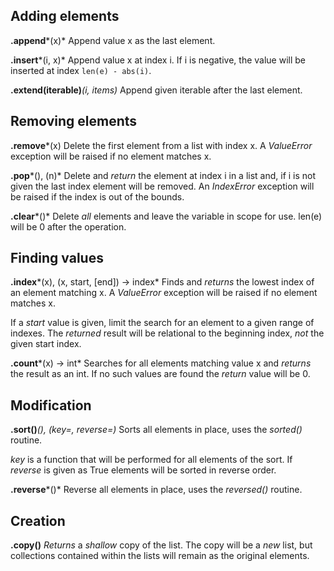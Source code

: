 ## Adding elements


**.append***(x)*
Append value x as the last element.

**.insert***(i, x)*
Append value x at index i. If i is negative, the value will be inserted at index `len(e) - abs(i)`.

**.extend(iterable)***(i, items)*
Append given iterable after the last element.


## Removing elements


**.remove***(x)
Delete the first element from a list with index x. A *ValueError* exception will be raised if no element matches x.

**.pop***(), (n)*
Delete and *return* the element at index i in a list and, if i is not given the last index element will be removed. An *IndexError* exception will be raised if the index is out of the bounds.

**.clear***()*
Delete *all* elements and leave the variable in scope for use. len(e) will be 0 after the operation.


## Finding values


**.index***(x), (x, start, [end]) -> index*
Finds and *returns* the lowest index of an element matching x. A *ValueError* exception will be raised if no element matches x.

If a *start* value is given, limit the search for an element to a given range of indexes.  The *returned* result will be relational to the beginning index, *not* the given start index.

**.count***(x) -> int*
Searches for all elements matching value x and *returns* the result as an int. If no such values are found the *return* value will be 0.


## Modification


**.sort()***(), (key=, reverse=)*
Sorts all elements in place, uses the *sorted()* routine.

*key* is a function that will be performed for all elements of the sort. If *reverse* is given as True elements will be sorted in reverse order.

**.reverse***()*
Reverse all elements in place, uses the *reversed()* routine.


## Creation


**.copy()**
*Returns* a *shallow* copy of the list. The copy will be a *new* list, but  collections contained within the lists will remain as the original elements.
